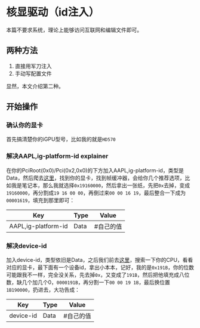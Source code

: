 # 核显驱动（id注入）

本篇不要求系统，理论上能够访问互联网和编辑文件即可。

## 两种方法

1. 直接用军刀注入
2. 手动写配置文件

显然，本文介绍第二种。

## 开始操作

### 确认你的显卡

首先搞清楚你的iGPU型号，比如我的就是`HD570`

### 解决AAPL,ig-platform-id explainer

在你的PciRoot(0x0)/Pci(0x2,0x0)的下方加入AAPL,ig-platform-id，类型是Data，然后爬去[这里](https://github.com/acidanthera/WhateverGreen/blob/master/Manual/FAQ.IntelHD.en.md)，找到你的显卡，找到帧缓冲器，会给你几个推荐选项，比如我是笔记本，那么我就选择`0x19160000`，然后拿出一张纸，先把`0x`去掉，变成`19160000`，再分割成`19 16 00 00`，再倒过来`00 00 16 19`，最后整合一下成为`00001619`，填充到那里即可：



| Key                 | Type | Value |
| ------------------- | ---- | ----- |
| AAPL,ig-platform-id | Data | #自己的值 |

### 解决device-id

加入device-id，类型依旧是Data，之后我们前去[这里](https://ark.intel.com/content/www/us/en/ark/products/77486/intel-core-i34150-processor-3m-cache-3-50-ghz.html)，搜索一下你的CPU，看看对应的显卡，最下面有一个设备id，拿出小本本，记好，我的是`0x191B`，你的位数可能跟我不一样，完全没关系，先去掉`0x`，又变成了`191B`，然后把他填充成八位数，缺几个加几个0，`0000191B`，再分割一下`00 00 19 1B`，最后换位置`1B190000`，扔进去，大功告成：



| Key       | Type | Value |
| --------- | ---- | ----- |
| device-id | Data | #自己的值 |

